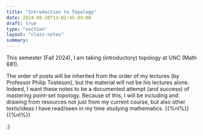 ```yaml
---
title: "Introduction to Topology"
date: 2024-08-20T13:02:45-04:00
draft: true
type: "section"
layout: "class-notes"
summary: 
---
```


This semester (Fall 2024), I am taking (introductory) topology at UNC (Math 681).

The order of posts will be inherited from the order of my lectures (by Professor Philip Tosteson), but the material will not be his lectures alone.
Indeed, I want these notes to be a documented attempt (and success) of mastering point-set topology.
Because of this, I will be including and drawing from resources not just from my current course, but also other texts/ideas I have read/seen in my time studying mathematics.
{{%nl%}}{{%nl%}}

:)





